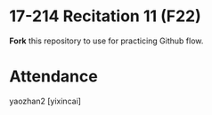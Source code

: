 # 17-214 Recitation 11 (F22)
**Fork** this repository to use for practicing Github flow.

# Attendance
yaozhan2
[yixincai]

